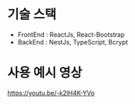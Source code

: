 # 기술 스택
- FrontEnd : ReactJs, React-Bootstrap
- BackEnd : NestJs, TypeScript, Bcrypt

# 사용 예시 영상
https://youtu.be/-k2lH4K-YVo
